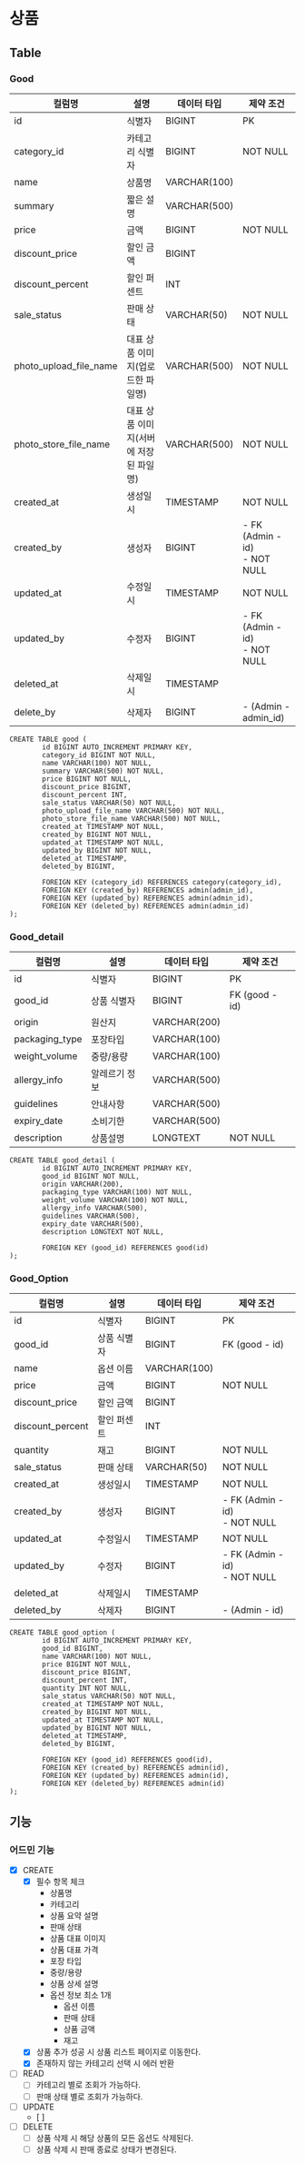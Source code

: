 # 상품

## Table
### Good
| 컬럼명                    | 설명                     | 데이터 타입       | 제약 조건                             |
|------------------------|------------------------|--------------|-----------------------------------|
| id                     | 식별자                    | BIGINT       | PK                                |
| category_id            | 카테고리 식별자               | BIGINT       | NOT NULL                          |
| name                   | 상품명                    | VARCHAR(100) |                                   |
| summary                | 짧은 설명                  | VARCHAR(500) |                                   |
| price                  | 금액                     | BIGINT       | NOT NULL                          |
| discount_price         | 할인 금액                  | BIGINT       |                                   |
| discount_percent       | 할인 퍼센트                 | INT          |                                   |
| sale_status            | 판매 상태                  | VARCHAR(50)  | NOT NULL                          |
| photo_upload_file_name | 대표 상품 이미지(업로드한 파일명)    | VARCHAR(500) | NOT NULL                          |
| photo_store_file_name  | 대표 상품 이미지(서버에 저장된 파일명) | VARCHAR(500) | NOT NULL                          |
| created_at             | 생성일시                   | TIMESTAMP    | NOT NULL                          |
| created_by             | 생성자                    | BIGINT       | - FK (Admin - id) <br/>- NOT NULL |
| updated_at             | 수정일시                   | TIMESTAMP    | NOT NULL                          |
| updated_by             | 수정자                    | BIGINT       | - FK (Admin - id) <br/>- NOT NULL |
| deleted_at             | 삭제일시                   | TIMESTAMP    |                                   |
| delete_by              | 삭제자                    | BIGINT       | - (Admin - admin_id)              |

```mysql
CREATE TABLE good (
        id BIGINT AUTO_INCREMENT PRIMARY KEY,
        category_id BIGINT NOT NULL,
        name VARCHAR(100) NOT NULL,
        summary VARCHAR(500) NOT NULL,
        price BIGINT NOT NULL,
        discount_price BIGINT,
        discount_percent INT,
        sale_status VARCHAR(50) NOT NULL,
        photo_upload_file_name VARCHAR(500) NOT NULL,
        photo_store_file_name VARCHAR(500) NOT NULL,
        created_at TIMESTAMP NOT NULL,
        created_by BIGINT NOT NULL,
        updated_at TIMESTAMP NOT NULL,
        updated_by BIGINT NOT NULL,
        deleted_at TIMESTAMP,
        deleted_by BIGINT,
        
        FOREIGN KEY (category_id) REFERENCES category(category_id),
        FOREIGN KEY (created_by) REFERENCES admin(admin_id),
        FOREIGN KEY (updated_by) REFERENCES admin(admin_id),
        FOREIGN KEY (deleted_by) REFERENCES admin(admin_id)
);
```

### Good_detail
| 컬럼명            | 설명      | 데이터 타입       | 제약 조건          |
|----------------|---------|--------------|----------------|
| id             | 식별자     | BIGINT       | PK             |
| good_id        | 상품 식별자  | BIGINT       | FK (good - id) |
| origin         | 원산지     | VARCHAR(200) |                |
| packaging_type | 포장타입    | VARCHAR(100) |                |
| weight_volume  | 중량/용량   | VARCHAR(100) |                |
| allergy_info   | 알레르기 정보 | VARCHAR(500) |                |
| guidelines     | 안내사항    | VARCHAR(500) |                |
| expiry_date    | 소비기한    | VARCHAR(500) |                |
| description    | 상품설명    | LONGTEXT     | NOT NULL       |
```mysql
CREATE TABLE good_detail (
        id BIGINT AUTO_INCREMENT PRIMARY KEY,
        good_id BIGINT NOT NULL,
        origin VARCHAR(200),
        packaging_type VARCHAR(100) NOT NULL,
        weight_volume VARCHAR(100) NOT NULL,
        allergy_info VARCHAR(500),
        guidelines VARCHAR(500),
        expiry_date VARCHAR(500),
        description LONGTEXT NOT NULL,
      
        FOREIGN KEY (good_id) REFERENCES good(id)
);
```

### Good_Option
| 컬럼명              | 설명     | 데이터 타입       | 제약 조건                             |
|------------------|--------|--------------|-----------------------------------|
| id               | 식별자    | BIGINT       | PK                                |
| good_id          | 상품 식별자 | BIGINT       | FK (good - id)                    |
| name             | 옵션 이름  | VARCHAR(100) | 
| price            | 금액     | BIGINT       | NOT NULL                          |
| discount_price   | 할인 금액  | BIGINT       |                                   |
| discount_percent | 할인 퍼센트 | INT          |                                   |
| quantity         | 재고     | BIGINT       | NOT NULL                          |
| sale_status      | 판매 상태  | VARCHAR(50)  | NOT NULL                          |
| created_at       | 생성일시   | TIMESTAMP    | NOT NULL                          |
| created_by       | 생성자    | BIGINT       | - FK (Admin - id) <br/>- NOT NULL |
| updated_at       | 수정일시   | TIMESTAMP    | NOT NULL                          |
| updated_by       | 수정자    | BIGINT       | - FK (Admin - id) <br/>- NOT NULL |
| deleted_at       | 삭제일시   | TIMESTAMP    |                                   |
| deleted_by       | 삭제자    | BIGINT       | - (Admin - id)                    |
```mysql
CREATE TABLE good_option (
        id BIGINT AUTO_INCREMENT PRIMARY KEY,
        good_id BIGINT,
        name VARCHAR(100) NOT NULL,
        price BIGINT NOT NULL,
        discount_price BIGINT,
        discount_percent INT,
        quantity INT NOT NULL,
        sale_status VARCHAR(50) NOT NULL,
        created_at TIMESTAMP NOT NULL,
        created_by BIGINT NOT NULL,
        updated_at TIMESTAMP NOT NULL,
        updated_by BIGINT NOT NULL,
        deleted_at TIMESTAMP,
        deleted_by BIGINT,

        FOREIGN KEY (good_id) REFERENCES good(id),
        FOREIGN KEY (created_by) REFERENCES admin(id),
        FOREIGN KEY (updated_by) REFERENCES admin(id),
        FOREIGN KEY (deleted_by) REFERENCES admin(id)
);
```

## 기능
### 어드민 기능
- [x] CREATE
  - [x] 필수 항목 체크
    - 상품명
    - 카테고리
    - 상품 요약 설명
    - 판매 상태
    - 상품 대표 이미지
    - 상품 대표 가격
    - 포장 타입
    - 중량/용량
    - 상품 상세 설명
    - 옵션 정보 최소 1개
      - 옵션 이름
      - 판매 상태
      - 상품 금액
      - 재고
  - [x] 상품 추가 성공 시 상품 리스트 페이지로 이동한다.
  - [x] 존재하지 않는 카테고리 선택 시 에러 반환
- [ ] READ
  - [ ] 카테고리 별로 조회가 가능하다.
  - [ ] 판매 상태 별로 조회가 가능하다.
- [ ] UPDATE
  - [ ] 
- [ ] DELETE
  - [ ] 상품 삭제 시 해당 상품의 모든 옵션도 삭제된다.
  - [ ] 상품 삭제 시 판매 종료로 상태가 변경된다.